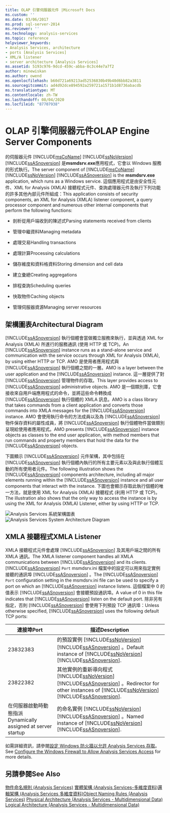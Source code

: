```yaml
---
title: OLAP 引擎伺服器元件 |Microsoft Docs
ms.custom: ''
ms.date: 03/06/2017
ms.prod: sql-server-2014
ms.reviewer: ''
ms.technology: analysis-services
ms.topic: reference
helpviewer_keywords:
- Analysis Services, architecture
- ports [Analysis Services]
- XML/A listener
- server architecture [Analysis Services]
ms.assetid: 5193c976-9dcd-459c-abba-8c3c44e7a7f2
author: minewiskan
ms.author: owend
ms.openlocfilehash: b60d721a69213ad52536830b49b40d6bb82a3811
ms.sourcegitcommit: ad4d92dce894592a259721a1571b1d8736abacdb
ms.translationtype: MT
ms.contentlocale: zh-TW
ms.lasthandoff: 08/04/2020
ms.locfileid: "87707938"
---
```

# <a name="olap-engine-server-components"></a><span data-ttu-id="590e2-102">OLAP 引擎伺服器元件</span><span class="sxs-lookup"><span data-stu-id="590e2-102">OLAP Engine Server Components</span></span>
  <span data-ttu-id="590e2-103">的伺服器元件 [!INCLUDE[msCoName](../../../includes/msconame-md.md)] [!INCLUDE[ssNoVersion](../../../includes/ssnoversion-md.md)] [!INCLUDE[ssASnoversion](../../../includes/ssasnoversion-md.md)] 是**msmdsrv.exe**應用程式，它會以 Windows 服務的形式執行。</span><span class="sxs-lookup"><span data-stu-id="590e2-103">The server component of [!INCLUDE[msCoName](../../../includes/msconame-md.md)] [!INCLUDE[ssNoVersion](../../../includes/ssnoversion-md.md)] [!INCLUDE[ssASnoversion](../../../includes/ssasnoversion-md.md)] is the **msmdsrv.exe** application, which runs as a Windows service.</span></span> <span data-ttu-id="590e2-104">這個應用程式是由安全性元件、XML for Analysis (XMLA) 接聽程式元件、查詢處理器元件及執行下列功能的許多其他內部元件所組成：</span><span class="sxs-lookup"><span data-stu-id="590e2-104">This application consists of security components, an XML for Analysis (XMLA) listener component, a query processor component and numerous other internal components that perform the following functions:</span></span>

-   <span data-ttu-id="590e2-105">剖析從用戶端收到的陳述式</span><span class="sxs-lookup"><span data-stu-id="590e2-105">Parsing statements received from clients</span></span>

-   <span data-ttu-id="590e2-106">管理中繼資料</span><span class="sxs-lookup"><span data-stu-id="590e2-106">Managing metadata</span></span>

-   <span data-ttu-id="590e2-107">處理交易</span><span class="sxs-lookup"><span data-stu-id="590e2-107">Handling transactions</span></span>

-   <span data-ttu-id="590e2-108">處理計算</span><span class="sxs-lookup"><span data-stu-id="590e2-108">Processing calculations</span></span>

-   <span data-ttu-id="590e2-109">儲存維度和資料格資料</span><span class="sxs-lookup"><span data-stu-id="590e2-109">Storing dimension and cell data</span></span>

-   <span data-ttu-id="590e2-110">建立彙總</span><span class="sxs-lookup"><span data-stu-id="590e2-110">Creating aggregations</span></span>

-   <span data-ttu-id="590e2-111">排程查詢</span><span class="sxs-lookup"><span data-stu-id="590e2-111">Scheduling queries</span></span>

-   <span data-ttu-id="590e2-112">快取物件</span><span class="sxs-lookup"><span data-stu-id="590e2-112">Caching objects</span></span>

-   <span data-ttu-id="590e2-113">管理伺服器資源</span><span class="sxs-lookup"><span data-stu-id="590e2-113">Managing server resources</span></span>

## <a name="architectural-diagram"></a><span data-ttu-id="590e2-114">架構圖表</span><span class="sxs-lookup"><span data-stu-id="590e2-114">Architectural Diagram</span></span>
 <span data-ttu-id="590e2-115">[!INCLUDE[ssASnoversion](../../../includes/ssasnoversion-md.md)] 執行個體會當做獨立服務來執行，並與透過 XML for Analysis (XMLA) 所進行的服務通訊 (使用 HTTP 或 TCP)。</span><span class="sxs-lookup"><span data-stu-id="590e2-115">An [!INCLUDE[ssASnoversion](../../../includes/ssasnoversion-md.md)] instance runs as a stand-alone service and communication with the service occurs through XML for Analysis (XMLA), by using either HTTP or TCP.</span></span> <span data-ttu-id="590e2-116">AMO 是使用者應用程式與 [!INCLUDE[ssASnoversion](../../../includes/ssasnoversion-md.md)] 執行個體之間的一層。</span><span class="sxs-lookup"><span data-stu-id="590e2-116">AMO is a layer between the user application and the [!INCLUDE[ssASnoversion](../../../includes/ssasnoversion-md.md)] instance.</span></span> <span data-ttu-id="590e2-117">這一層提供了對 [!INCLUDE[ssASnoversion](../../../includes/ssasnoversion-md.md)] 管理物件的存取。</span><span class="sxs-lookup"><span data-stu-id="590e2-117">This layer provides access to [!INCLUDE[ssASnoversion](../../../includes/ssasnoversion-md.md)] administrative objects.</span></span> <span data-ttu-id="590e2-118">AMO 是一個類別庫，它會接收來自用戶端應用程式的命令，並將這些命令轉換成 [!INCLUDE[ssASnoversion](../../../includes/ssasnoversion-md.md)] 執行個體的 XMLA 訊息。</span><span class="sxs-lookup"><span data-stu-id="590e2-118">AMO is a class library that takes commands from a client application and converts those commands into XMLA messages for the [!INCLUDE[ssASnoversion](../../../includes/ssasnoversion-md.md)] instance.</span></span> <span data-ttu-id="590e2-119">AMO 會使用執行命令的方法成員以及為 [!INCLUDE[ssASnoversion](../../../includes/ssasnoversion-md.md)] 物件保存資料的屬性成員，將 [!INCLUDE[ssASnoversion](../../../includes/ssasnoversion-md.md)] 執行個體物件當做類別呈現給使用者應用程式。</span><span class="sxs-lookup"><span data-stu-id="590e2-119">AMO presents [!INCLUDE[ssASnoversion](../../../includes/ssasnoversion-md.md)] instance objects as classes to the end user application, with method members that run commands and property members that hold the data for the [!INCLUDE[ssASnoversion](../../../includes/ssasnoversion-md.md)] objects.</span></span>

 <span data-ttu-id="590e2-120">下圖顯示 [!INCLUDE[ssASnoversion](../../../includes/ssasnoversion-md.md)] 元件架構，其中包括在 [!INCLUDE[ssASnoversion](../../../includes/ssasnoversion-md.md)] 執行個體內執行的所有主要元素以及與此執行個體互動的所有使用者元件。</span><span class="sxs-lookup"><span data-stu-id="590e2-120">The following illustration shows the [!INCLUDE[ssASnoversion](../../../includes/ssasnoversion-md.md)] components architecture, including all major elements running within the [!INCLUDE[ssASnoversion](../../../includes/ssasnoversion-md.md)] instance and all user components that interact with the instance.</span></span> <span data-ttu-id="590e2-121">下圖也會顯示存取此執行個體的唯一方法，就是使用 XML for Analysis (XMLA) 接聽程式 (利用 HTTP 或 TCP)。</span><span class="sxs-lookup"><span data-stu-id="590e2-121">The illustration also shows that the only way to access the instance is by using the XML for Analysis (XMLA) Listener, either by using HTTP or TCP.</span></span>

 <span data-ttu-id="590e2-122">![Analysis Services 系統架構圖表](../../../analysis-services/dev-guide/media/analysisservicessystemarchitecture.gif "Analysis Services 系統架構圖表")</span><span class="sxs-lookup"><span data-stu-id="590e2-122">![Analysis Services System Architecture Diagram](../../../analysis-services/dev-guide/media/analysisservicessystemarchitecture.gif "Analysis Services System Architecture Diagram")</span></span>

## <a name="xmla-listener"></a><span data-ttu-id="590e2-123">XMLA 接聽程式</span><span class="sxs-lookup"><span data-stu-id="590e2-123">XMLA Listener</span></span>
 <span data-ttu-id="590e2-124">XMLA 接聽程式元件會處理 [!INCLUDE[ssASnoversion](../../../includes/ssasnoversion-md.md)] 及其用戶端之間的所有 XMLA 通訊。</span><span class="sxs-lookup"><span data-stu-id="590e2-124">The XMLA listener component handles all XMLA communications between [!INCLUDE[ssASnoversion](../../../includes/ssasnoversion-md.md)] and its clients.</span></span> <span data-ttu-id="590e2-125">[!INCLUDE[ssASnoversion](../../../includes/ssasnoversion-md.md)] `Port` msmdsrv.ini 檔案中的設定可以用來指定實例接聽的通訊埠 [!INCLUDE[ssASnoversion](../../../includes/ssasnoversion-md.md)] 。</span><span class="sxs-lookup"><span data-stu-id="590e2-125">The [!INCLUDE[ssASnoversion](../../../includes/ssasnoversion-md.md)] `Port` configuration setting in the msmdsrv.ini file can be used to specify a port on which an [!INCLUDE[ssASnoversion](../../../includes/ssasnoversion-md.md)] instance listens.</span></span> <span data-ttu-id="590e2-126">這個檔案中 0 的值表示 [!INCLUDE[ssASnoversion](../../../includes/ssasnoversion-md.md)] 會接聽預設通訊埠。</span><span class="sxs-lookup"><span data-stu-id="590e2-126">A value of 0 in this file indicates that [!INCLUDE[ssASnoversion](../../../includes/ssasnoversion-md.md)] listen on the default port.</span></span> <span data-ttu-id="590e2-127">除非另有指定，否則 [!INCLUDE[ssASnoversion](../../../includes/ssasnoversion-md.md)] 會使用下列預設 TCP 通訊埠：</span><span class="sxs-lookup"><span data-stu-id="590e2-127">Unless otherwise specified, [!INCLUDE[ssASnoversion](../../../includes/ssasnoversion-md.md)] uses the following default TCP ports:</span></span>

|<span data-ttu-id="590e2-128">連接埠</span><span class="sxs-lookup"><span data-stu-id="590e2-128">Port</span></span>|<span data-ttu-id="590e2-129">描述</span><span class="sxs-lookup"><span data-stu-id="590e2-129">Description</span></span>|
|----------|-----------------|
|<span data-ttu-id="590e2-130">2383</span><span class="sxs-lookup"><span data-stu-id="590e2-130">2383</span></span>|<span data-ttu-id="590e2-131">的預設實例 [!INCLUDE[ssNoVersion](../../../includes/ssnoversion-md.md)] [!INCLUDE[ssASnoversion](../../../includes/ssasnoversion-md.md)] 。</span><span class="sxs-lookup"><span data-stu-id="590e2-131">Default instance of [!INCLUDE[ssNoVersion](../../../includes/ssnoversion-md.md)] [!INCLUDE[ssASnoversion](../../../includes/ssasnoversion-md.md)].</span></span>|
|<span data-ttu-id="590e2-132">2382</span><span class="sxs-lookup"><span data-stu-id="590e2-132">2382</span></span>|<span data-ttu-id="590e2-133">其他實例的重新導向程式 [!INCLUDE[ssNoVersion](../../../includes/ssnoversion-md.md)] [!INCLUDE[ssASnoversion](../../../includes/ssasnoversion-md.md)] 。</span><span class="sxs-lookup"><span data-stu-id="590e2-133">Redirector for other instances of [!INCLUDE[ssNoVersion](../../../includes/ssnoversion-md.md)] [!INCLUDE[ssASnoversion](../../../includes/ssasnoversion-md.md)].</span></span>|
|<span data-ttu-id="590e2-134">在伺服器啟動時動態指派</span><span class="sxs-lookup"><span data-stu-id="590e2-134">Dynamically assigned at server startup</span></span>|<span data-ttu-id="590e2-135">的命名實例 [!INCLUDE[ssNoVersion](../../../includes/ssnoversion-md.md)] [!INCLUDE[ssASnoversion](../../../includes/ssasnoversion-md.md)] 。</span><span class="sxs-lookup"><span data-stu-id="590e2-135">Named instance of [!INCLUDE[ssNoVersion](../../../includes/ssnoversion-md.md)] [!INCLUDE[ssASnoversion](../../../includes/ssasnoversion-md.md)].</span></span>|

 <span data-ttu-id="590e2-136">如需詳細資訊，請參閱[設定 Windows 防火牆以允許 Analysis Services 存取](../../instances/configure-the-windows-firewall-to-allow-analysis-services-access.md)。</span><span class="sxs-lookup"><span data-stu-id="590e2-136">See [Configure the Windows Firewall to Allow Analysis Services Access](../../instances/configure-the-windows-firewall-to-allow-analysis-services-access.md) for more details.</span></span>

## <a name="see-also"></a><span data-ttu-id="590e2-137">另請參閱</span><span class="sxs-lookup"><span data-stu-id="590e2-137">See Also</span></span>
 <span data-ttu-id="590e2-138">[物件命名規則 &#40;Analysis Services&#41;](object-naming-rules-analysis-services.md) [實體架構 &#40;Analysis Services-多維度資料](understanding-microsoft-olap-physical-architecture.md)&#41;[邏輯架構 &#40;Analysis Services 多維度資料&#41;](../olap-logical/understanding-microsoft-olap-logical-architecture.md)</span><span class="sxs-lookup"><span data-stu-id="590e2-138">[Object Naming Rules &#40;Analysis Services&#41;](object-naming-rules-analysis-services.md) [Physical Architecture &#40;Analysis Services - Multidimensional Data&#41;](understanding-microsoft-olap-physical-architecture.md) [Logical Architecture &#40;Analysis Services - Multidimensional Data&#41;](../olap-logical/understanding-microsoft-olap-logical-architecture.md)</span></span>


